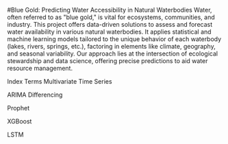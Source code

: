 #Blue Gold: Predicting Water Accessibility in Natural Waterbodies
Water, often referred to as "blue gold," is vital for ecosystems, communities, and industry. This project offers data-driven solutions to assess and forecast water availability in various natural waterbodies. It applies statistical and machine learning models tailored to the unique behavior of each waterbody (lakes, rivers, springs, etc.), factoring in elements like climate, geography, and seasonal variability. Our approach lies at the intersection of ecological stewardship and data science, offering precise predictions to aid water resource management.

Index Terms
Multivariate Time Series

ARIMA Differencing

Prophet

XGBoost

LSTM

